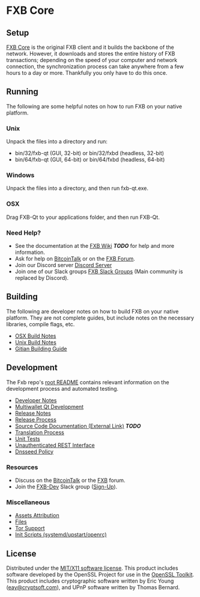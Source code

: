 FXB Core
=====================

Setup
---------------------
[FXB Core](http://fxb.org/wallet) is the original FXB client and it builds the backbone of the network. However, it downloads and stores the entire history of FXB transactions; depending on the speed of your computer and network connection, the synchronization process can take anywhere from a few hours to a day or more. Thankfully you only have to do this once.

Running
---------------------
The following are some helpful notes on how to run FXB on your native platform.

### Unix

Unpack the files into a directory and run:

- bin/32/fxb-qt (GUI, 32-bit) or bin/32/fxbd (headless, 32-bit)
- bin/64/fxb-qt (GUI, 64-bit) or bin/64/fxbd (headless, 64-bit)

### Windows

Unpack the files into a directory, and then run fxb-qt.exe.

### OSX

Drag FXB-Qt to your applications folder, and then run FXB-Qt.

### Need Help?

* See the documentation at the [FXB Wiki](https://en.bitcoin.it/wiki/Main_Page) ***TODO***
for help and more information.
* Ask for help on [BitcoinTalk](https://bitcointalk.org/index.php?topic=1262920.0) or on the [FXB Forum](http://forum.fxb.org/).
* Join our Discord server [Discord Server](https://discord.fxb.org)
* Join one of our Slack groups [FXB Slack Groups](https://fxb.org/slack-logins/) (Main community is replaced by Discord).

Building
---------------------
The following are developer notes on how to build FXB on your native platform. They are not complete guides, but include notes on the necessary libraries, compile flags, etc.

- [OSX Build Notes](build-osx.md)
- [Unix Build Notes](build-unix.md)
- [Gitian Building Guide](gitian-building.md)

Development
---------------------
The Fxb repo's [root README](https://github.com/flitsnode/FXB/blob/master/README.md) contains relevant information on the development process and automated testing.

- [Developer Notes](developer-notes.md)
- [Multiwallet Qt Development](multiwallet-qt.md)
- [Release Notes](release-notes.md)
- [Release Process](release-process.md)
- [Source Code Documentation (External Link)](https://dev.visucore.com/bitcoin/doxygen/) ***TODO***
- [Translation Process](translation_process.md)
- [Unit Tests](unit-tests.md)
- [Unauthenticated REST Interface](REST-interface.md)
- [Dnsseed Policy](dnsseed-policy.md)

### Resources

* Discuss on the [BitcoinTalk](https://bitcointalk.org/index.php?topic=1262920.0) or the [FXB](http://forum.fxb.org/) forum.
* Join the [FXB-Dev](https://fxb-dev.slack.com/) Slack group ([Sign-Up](https://fxb-dev.herokuapp.com/)).

### Miscellaneous
- [Assets Attribution](assets-attribution.md)
- [Files](files.md)
- [Tor Support](tor.md)
- [Init Scripts (systemd/upstart/openrc)](init.md)

License
---------------------
Distributed under the [MIT/X11 software license](http://www.opensource.org/licenses/mit-license.php).
This product includes software developed by the OpenSSL Project for use in the [OpenSSL Toolkit](https://www.openssl.org/). This product includes
cryptographic software written by Eric Young ([eay@cryptsoft.com](mailto:eay@cryptsoft.com)), and UPnP software written by Thomas Bernard.
